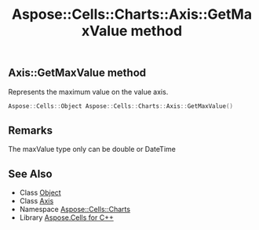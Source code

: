 ﻿---
title: Aspose::Cells::Charts::Axis::GetMaxValue method
linktitle: GetMaxValue
second_title: Aspose.Cells for C++ API Reference
description: 'Aspose::Cells::Charts::Axis::GetMaxValue method. Represents the maximum value on the value axis in C++.'
type: docs
weight: 1300
url: /cpp/aspose.cells.charts/axis/getmaxvalue/
---
## Axis::GetMaxValue method


Represents the maximum value on the value axis.

```cpp
Aspose::Cells::Object Aspose::Cells::Charts::Axis::GetMaxValue()
```

## Remarks


The maxValue type only can be double or DateTime 
## See Also

* Class [Object](../../../aspose.cells/object/)
* Class [Axis](../)
* Namespace [Aspose::Cells::Charts](../../)
* Library [Aspose.Cells for C++](../../../)
